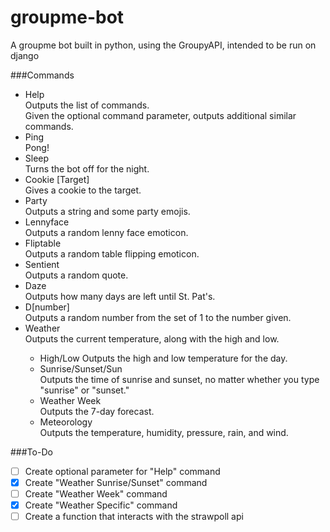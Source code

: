 # groupme-bot
A groupme bot built in python, using the GroupyAPI, intended to be run on django

###Commands

* Help <Command>  
   Outputs the list of commands.  
   Given the optional command parameter, outputs additional similar commands.
* Ping  
   Pong!
* Sleep  
   Turns the bot off for the night.
* Cookie [Target]  
   Gives a cookie to the target.
* Party  
   Outputs a string and some party emojis.
* Lennyface  
   Outputs a random lenny face emoticon.
* Fliptable  
   Outputs a random table flipping emoticon.
* Sentient  
   Outputs a random quote.
* Daze  
   Outputs how many days are left until St. Pat's.
* D[number]   
   Outputs a random number from the set of 1 to the number given.
* Weather <Location>  
   Outputs the current temperature, along with the high and low.
  * High/Low
     Outputs the high and low temperature for the day.
  * Sunrise/Sunset/Sun  
     Outputs the time of sunrise and sunset, no matter whether you type "sunrise" or "sunset."
  * Weather Week  
     Outputs the 7-day forecast.
  * Meteorology  
     Outputs the temperature, humidity, pressure, rain, and wind.

  
###To-Do

* [ ] Create optional parameter for "Help" command
* [X] Create "Weather Sunrise/Sunset" command
* [ ] Create "Weather Week" command
* [X] Create "Weather Specific" command
* [ ] Create a function that interacts with the strawpoll api
